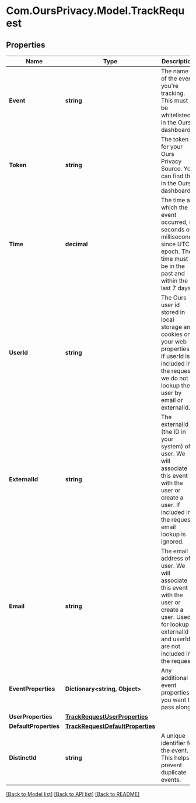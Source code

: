 # Com.OursPrivacy.Model.TrackRequest

## Properties

Name | Type | Description | Notes
------------ | ------------- | ------------- | -------------
**Event** | **string** | The name of the event you&#39;re tracking. This must be whitelisted in the Ours dashboard. | 
**Token** | **string** | The token for your Ours Privacy Source. You can find this in the Ours dashboard. | 
**Time** | **decimal** | The time at which the event occurred, in seconds or milliseconds since UTC epoch. The time must be in the past and within the last 7 days. | [optional] 
**UserId** | **string** | The Ours user id stored in local storage and cookies on your web properties. If userId is included in the request, we do not lookup the user by email or externalId. | [optional] 
**ExternalId** | **string** | The externalId (the ID in your system) of a user. We will associate this event with the user or create a user. If included in the request, email lookup is ignored. | [optional] 
**Email** | **string** | The email address of a user. We will associate this event with the user or create a user. Used for lookup if externalId and userId are not included in the request. | [optional] 
**EventProperties** | **Dictionary&lt;string, Object&gt;** | Any additional event properties you want to pass along. | [optional] 
**UserProperties** | [**TrackRequestUserProperties**](TrackRequestUserProperties.md) |  | [optional] 
**DefaultProperties** | [**TrackRequestDefaultProperties**](TrackRequestDefaultProperties.md) |  | [optional] 
**DistinctId** | **string** | A unique identifier for the event. This helps prevent duplicate events. | [optional] 

[[Back to Model list]](../../README.md#documentation-for-models) [[Back to API list]](../../README.md#documentation-for-api-endpoints) [[Back to README]](../../README.md)

